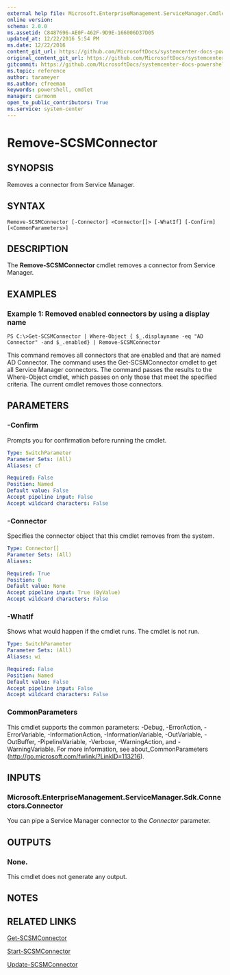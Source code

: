 ```yaml
---
external help file: Microsoft.EnterpriseManagement.ServiceManager.Cmdlets.dll-Help.xml
online version: 
schema: 2.0.0
ms.assetid: C8487696-AE0F-462F-9D9E-166006D37D05
updated_at: 12/22/2016 5:54 PM
ms.date: 12/22/2016
content_git_url: https://github.com/MicrosoftDocs/systemcenter-docs-powershell/blob/live/systemcenter-cmdlets/SystemCenter2016/ServiceManager/vlatest/Remove-SCSMConnector.md
original_content_git_url: https://github.com/MicrosoftDocs/systemcenter-docs-powershell/blob/live/systemcenter-cmdlets/SystemCenter2016/ServiceManager/vlatest/Remove-SCSMConnector.md
gitcommit: https://github.com/MicrosoftDocs/systemcenter-docs-powershell/blob/17c3a51bd892aad46c731d9f381f0704b4815004/systemcenter-cmdlets/SystemCenter2016/ServiceManager/vlatest/Remove-SCSMConnector.md
ms.topic: reference
author: tarameyer
ms.author: cfreeman
keywords: powershell, cmdlet
manager: carmonm
open_to_public_contributors: True
ms.service: system-center
---
```


# Remove-SCSMConnector

## SYNOPSIS
Removes a connector from Service Manager.

## SYNTAX

```
Remove-SCSMConnector [-Connector] <Connector[]> [-WhatIf] [-Confirm] [<CommonParameters>]
```

## DESCRIPTION
The **Remove-SCSMConnector** cmdlet removes a connector from Service Manager.

## EXAMPLES

### Example 1: Removed enabled connectors by using a display name
```
PS C:\>Get-SCSMConnector | Where-Object { $_.displayname -eq "AD Connector" -and $_.enabled} | Remove-SCSMConnector
```

This command removes all connectors that are enabled and that are named AD Connector.
The command uses the Get-SCSMConnector cmdlet to get all Service Manager connectors.
The command passes the results to the Where-Object cmdlet, which passes on only those that meet the specified criteria.
The current cmdlet removes those connectors.

## PARAMETERS

### -Confirm
Prompts you for confirmation before running the cmdlet.

```yaml
Type: SwitchParameter
Parameter Sets: (All)
Aliases: cf

Required: False
Position: Named
Default value: False
Accept pipeline input: False
Accept wildcard characters: False
```

### -Connector
Specifies the connector object that this cmdlet removes from the system.

```yaml
Type: Connector[]
Parameter Sets: (All)
Aliases: 

Required: True
Position: 0
Default value: None
Accept pipeline input: True (ByValue)
Accept wildcard characters: False
```

### -WhatIf
Shows what would happen if the cmdlet runs.
The cmdlet is not run.

```yaml
Type: SwitchParameter
Parameter Sets: (All)
Aliases: wi

Required: False
Position: Named
Default value: False
Accept pipeline input: False
Accept wildcard characters: False
```

### CommonParameters
This cmdlet supports the common parameters: -Debug, -ErrorAction, -ErrorVariable, -InformationAction, -InformationVariable, -OutVariable, -OutBuffer, -PipelineVariable, -Verbose, -WarningAction, and -WarningVariable. For more information, see about_CommonParameters (http://go.microsoft.com/fwlink/?LinkID=113216).

## INPUTS

### Microsoft.EnterpriseManagement.ServiceManager.Sdk.Connectors.Connector
You can pipe a Service Manager connector to the *Connector* parameter.

## OUTPUTS

### None.
This cmdlet does not generate any output.

## NOTES

## RELATED LINKS

[Get-SCSMConnector](xref:SystemCenter2016/ServiceManager/vlatest/Get-SCSMConnector.md)

[Start-SCSMConnector](xref:SystemCenter2016/ServiceManager/vlatest/Start-SCSMConnector.md)

[Update-SCSMConnector](xref:SystemCenter2016/ServiceManager/vlatest/Update-SCSMConnector.md)

